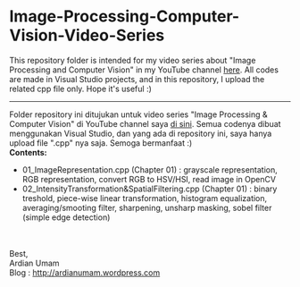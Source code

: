 # Image-Processing-Computer-Vision-Video-Series
This repository folder is intended for my video series about "Image Processing and Computer Vision" in my YouTube channel [here](https://www.youtube.com/watch?v=LUq072G3bYo&amp;list=PLkRkKTC6HZMzu_DOlmT45Jdf4kFHYrqFI). All codes are made in Visual Studio projects, and in this repository, I upload the related cpp file only. Hope it's useful :)
<br>
***
Folder repository ini ditujukan untuk video series "Image Processing & Computer Vision" di YouTube channel saya [di sini](https://www.youtube.com/watch?v=LUq072G3bYo&amp;list=PLkRkKTC6HZMzu_DOlmT45Jdf4kFHYrqFI). Semua codenya dibuat menggunakan Visual Studio, dan yang ada di repository ini, saya hanya upload file ".cpp" nya saja. Semoga bermanfaat :)
<br>
**Contents:**
- 01_ImageRepresentation.cpp (Chapter 01) : grayscale representation, RGB representation, convert RGB to HSV/HSI, read image in OpenCV
- 02_IntensityTransformation&SpatialFiltering.cpp (Chapter 01) : binary treshold, piece-wise linear transformation, histogram equalization, averaging/smooting filter, sharpening, unsharp masking, sobel filter (simple edge detection)

<br><br>
Best, <br> 
Ardian Umam <br>
Blog : http://ardianumam.wordpress.com
